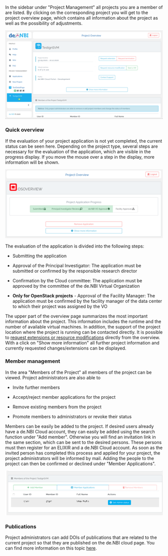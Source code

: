 In the sidebar under "Project Management" all projects you are a member of are listed. By clicking on the corresponding project you will get to the project overview page, which contains all information about the project as well as the possibility of adjustments.

![project_overview](img/project_overview.png)

### Quick overview

If the evaluation of your project application is not yet completed, the current status can be seen here. Depending on the project type, several steps are necessary for the evaluation of the application, which are visible in the progress display.  If you move the mouse over a step in the display, more information will be shown.

![application_progress](img/application_progress.png)

The evaluation of the application is divided into the following steps:

* Submitting the application

* Approval of the Principal Investigator: The application must be submitted or confirmed by the responsible research director

* Confirmation by the Cloud committee: The application must be approved by the committee of the de.NBI Virtual Organization

* **Only for OpenStack projects** - Approval of the Facility Manager: The application must be confirmed by the facility manager of the data center to which their project was assigned by the VO

The upper part of the overview page summarizes the most important information about the project. This information includes the runtime and the number of available virtual machines. In addition, the support of the project location where the project is running can be contacted directly. 
It is possible to [request extensions or resource modifications](modification.md) directly from the overview.
With a click on "Show more information" all further project information and currently requested changes/extensions can be displayed.

### Member management

In the area "Members of the Project" all members of the project can be viewed. 
Project administrators are also able to  

* Invite further members

* Accept/reject member applications for the project

* Remove existing members from the project

* Promote members to administrators or revoke their status

Members can be easily be added to the project.
If desired users already have a de.NBI Cloud account, they can easily be added using the search function under "Add member". Otherwise you will find an invitation link in the same section, which can be sent to the desired persons. These persons must then register for an ELIXIR and a de.NBI Cloud account. As soon as the invited person has completed this process and applied for your project, the project administrators will be informed by mail. Adding the people to the project can then be confirmed or declined under "Member Applications".


![member_overview](img/member_overview.png)

### Publications

Project administrators can add DOIs of publications that are related to the current project so that they are published on the de.NBI cloud page. You can find more information on this topic [here](../citation_and_publication.md).